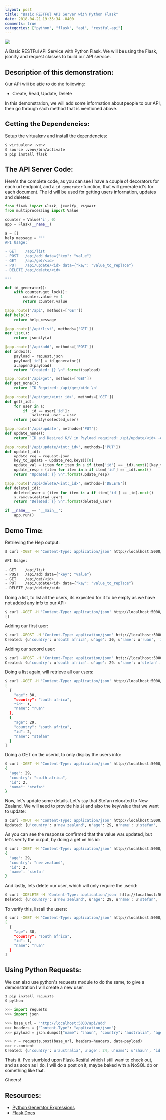 ```yaml
---
layout: post
title: "Basic RESTFul API Server with Python Flask"
date: 2018-04-21 19:35:34 -0400
comments: true
categories: ["python", "flask", "api", "restful-api"] 
---
```


![](http://obj-cache.cloud.ruanbekker.com/flask.png)

A Basic RESTFul API Service with Python Flask. We will be using the Flask, jsonify and request classes to build our API service.

<script id="mNCC" language="javascript">
    medianet_width = "728";
    medianet_height = "90";
    medianet_crid = "218284798";
    medianet_versionId = "3111299"; 
  </script>
<script src="//contextual.media.net/nmedianet.js?cid=8CUD78FSV"></script>

## Description of this demonstration:

Our API will be able to do the following:

- Create, Read, Update, Delete

In this demonstration, we will add some information about people to our API, then go through each method that is mentioned above.

## Getting the Dependencies:

Setup the virtualenv and install the dependencies:

```bash
$ virtualenv .venv
$ source .venv/bin/activate
$ pip install flask
```

## The API Server Code:

Here's the complete code, as you can see I have a couple of decorators for each url endpoint, and a `id_generator` function, that will generate id's for each document. The id will be used for getting users information, updates and deletes:

```python
from flask import Flask, jsonify, request
from multiprocessing import Value

counter = Value('i', 0)
app = Flask(__name__)

a = []
help_message = """
API Usage:
 
- GET    /api/list
- POST   /api/add data={"key": "value"}
- GET    /api/get/<id>
- PUT    /api/update/<id> data={"key": "value_to_replace"}
- DELETE /api/delete/<id> 

"""

def id_generator():
    with counter.get_lock():
        counter.value += 1
        return counter.value

@app.route('/api', methods=['GET'])
def help():
    return help_message
    
@app.route('/api/list', methods=['GET'])
def list():
    return jsonify(a)

@app.route('/api/add', methods=['POST'])
def index():
    payload = request.json 
    payload['id'] = id_generator()
    a.append(payload)
    return "Created: {} \n".format(payload)

@app.route('/api/get', methods=['GET'])
def get_none():
    return 'ID Required: /api/get/<id> \n'

@app.route('/api/get/<int:_id>', methods=['GET'])
def get(_id):
    for user in a:
        if _id == user['id']:
            selected_user = user
    return jsonify(selected_user)

@app.route('/api/update', methods=['PUT'])
def update_none():
    return 'ID and Desired K/V in Payload required: /api/update/<id> -d \'{"name": "john"}\' \n'

@app.route('/api/update/<int:_id>', methods=['PUT'])
def update(_id):
    update_req = request.json
    key_to_update = update_req.keys()[0]
    update_val = (item for item in a if item['id'] == _id).next()[key_to_update] = update_req.values()[0]
    update_resp = (item for item in a if item['id'] == _id).next()
    return "Updated: {} \n".format(update_resp)

@app.route('/api/delete/<int:_id>', methods=['DELETE'])
def delete(_id):
    deleted_user = (item for item in a if item['id'] == _id).next()
    a.remove(deleted_user)
    return "Deleted: {} \n".format(deleted_user)

if __name__ == '__main__':
    app.run()
```

## Demo Time:

Retrieving the Help output:

```bash
$ curl -XGET -H 'Content-Type: application/json' http://localhost:5000/api

API Usage:
 
- GET    /api/list
- POST   /api/add data={"key": "value"}
- GET    /api/get/<id>
- PUT    /api/update/<id> data={"key": "value_to_replace"}
- DELETE /api/delete/<id> 
```

Doing a list, to list all the users, its expected for it to be empty as we have not added any info to our API:

```bash
$ curl -XGET -H 'Content-Type: application/json' http://localhost:5000/api/list
[]
```

Adding our first user:

```bash
$ curl -XPOST -H 'Content-Type: application/json' http://localhost:5000/api/add -d '{"name": "ruan", "country": "south africa", "age": 30}'
Created: {u'country': u'south africa', u'age': 30, u'name': u'ruan', 'id': 1} 
```

Adding our second user:

```bash
$ curl -XPOST -H 'Content-Type: application/json' http://localhost:5000/api/add -d '{"name": "stefan", "country": "south africa", "age": 29}'
Created: {u'country': u'south africa', u'age': 29, u'name': u'stefan', 'id': 2}
```

Doing a list again, will retrieve all our users:

```bash
$ curl -XGET -H 'Content-Type: application/json' http://localhost:5000/api/list
[
  {
    "age": 30, 
    "country": "south africa", 
    "id": 1, 
    "name": "ruan"
  }, 
  {
    "age": 29, 
    "country": "south africa", 
    "id": 2, 
    "name": "stefan"
  }
]
```

Doing a GET on the userid, to only display the users info:

```bash
$ curl -XGET -H 'Content-Type: application/json' http://localhost:5000/api/get/2
{
  "age": 29, 
  "country": "south africa", 
  "id": 2, 
  "name": "stefan"
}
```

Now, let's update some details. Let's say that Stefan relocated to New Zealand. We will need to provide his `id` and also the key/value that we want to update:

```bash
$ curl -XPUT -H 'Content-Type: application/json' http://localhost:5000/api/update/2 -d '{"country": "new zealand"}'
Updated: {u'country': u'new zealand', u'age': 29, u'name': u'stefan', 'id': 2} 
```

As you can see the response confirmed that the value was updated, but let's verify the output, by doing a get on his id:

```bash
$ curl -XGET -H 'Content-Type: application/json' http://localhost:5000/api/get/2
{
  "age": 29, 
  "country": "new zealand", 
  "id": 2, 
  "name": "stefan"
}
```

And lastly, lets delete our user, which will only require the userid:

```bash
$ curl -XDELETE -H 'Content-Type: application/json' http://localhost:5000/api/delete/2
Deleted: {u'country': u'new zealand', u'age': 29, u'name': u'stefan', 'id': 2} 
```

To verify this, list all the users:

```bash
$ curl -XGET -H 'Content-Type: application/json' http://localhost:5000/api/list
[
  {
    "age": 30, 
    "country": "south africa", 
    "id": 1, 
    "name": "ruan"
  }
]
```

## Using Python Requests:

We can also use python's requests module to do the same, to give a demonstration I will create a new user:

```bash
$ pip install requests
$ python
```
```python
>>> import requests
>>> import json

>>> base_url = 'http://localhost:5000/api/add'
>>> headers = {"Content-Type": "application/json"}
>>> payload = json.dumps({"name": "shaun", "country": "australia", "age": 24})

>>> r = requests.post(base_url, headers=headers, data=payload)
>>> r.content
Created: {u'country': u'australia', u'age': 24, u'name': u'shaun', 'id': 4}
```

Thats it. I've stumbled upon [Flask-Restful](https://flask-restful.readthedocs.io/en/latest/) which I still want to check out, and as soon as I do, I will do a post on it, maybe baked with a NoSQL db or something like that.

Cheers!

## Resources:

- [Python Generator Expressions](https://stackoverflow.com/a/8653568)
- [Flask Docs](http://flask.pocoo.org/docs/0.12/api/#flask.Request)
